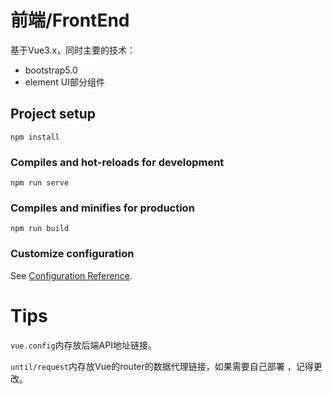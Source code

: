 # 前端/FrontEnd
基于Vue3.x，同时主要的技术：
- bootstrap5.0
- element UI部分组件

## Project setup
```
npm install
```

### Compiles and hot-reloads for development
```
npm run serve
```

### Compiles and minifies for production
```
npm run build
```

### Customize configuration
See [Configuration Reference](https://cli.vuejs.org/config/).

# Tips
`vue.config`内存放后端API地址链接。

`until/request`内存放Vue的router的数据代理链接，如果需要自己部署 ，记得更改。
